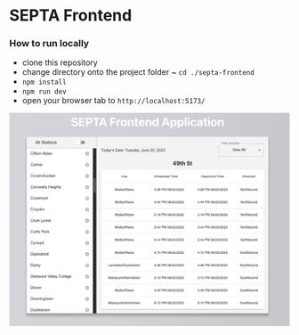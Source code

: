 # SEPTA Frontend

### How to run locally

- clone this repository
- change directory onto the project folder ~ `cd ./septa-frontend`
- `npm install`
- `npm run dev`
- open your browser tab to `http://localhost:5173/`

![septa-app-screen](./src/assets/Septa-app-screen.png)
